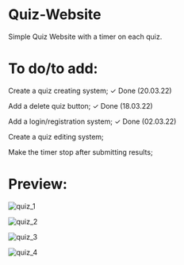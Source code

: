 # Quiz-Website

Simple Quiz Website with a timer on each quiz.

# To do/to add:

Create a quiz creating system;
✓ Done (20.03.22)

Add a delete quiz button;
✓ Done (18.03.22)

Add a login/registration system;
✓ Done (02.03.22)

Create a quiz editing system;

Make the timer stop after submitting results;

# Preview:

![quiz_1](https://user-images.githubusercontent.com/86254474/159176875-61c2623a-ba66-4f0d-bf6d-685dca38ccca.png)

![quiz_2](https://user-images.githubusercontent.com/86254474/159176880-389e02df-d15d-430d-a4a5-e1c5a4e02e2e.png)

![quiz_3](https://user-images.githubusercontent.com/86254474/159176881-2fcb9864-369d-44a7-98c4-5837d3494bb5.png)

![quiz_4](https://user-images.githubusercontent.com/86254474/159176883-b41698b2-8a5e-4abb-9f68-367b2b38a715.png)


